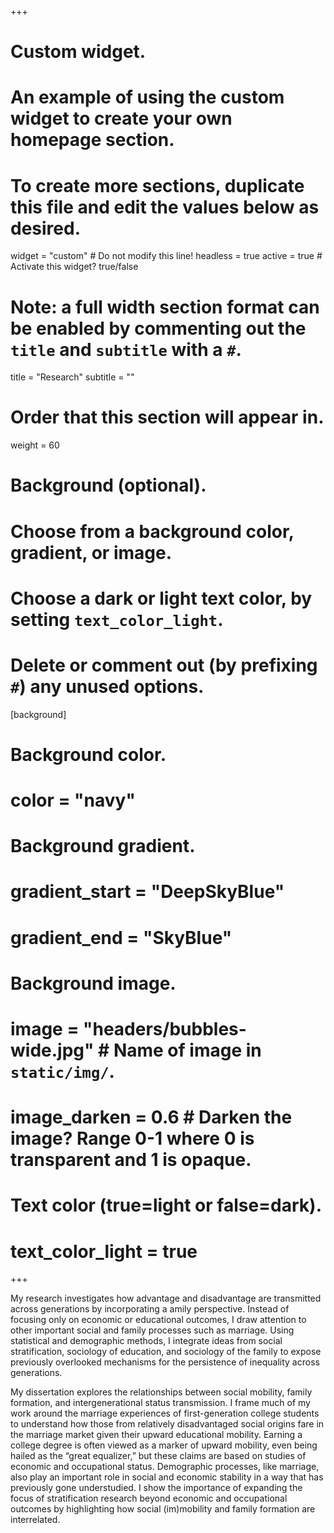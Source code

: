 +++
# Custom widget.
# An example of using the custom widget to create your own homepage section.
# To create more sections, duplicate this file and edit the values below as desired.
widget = "custom"  # Do not modify this line!
headless = true
active = true  # Activate this widget? true/false

# Note: a full width section format can be enabled by commenting out the `title` and `subtitle` with a `#`.
title = "Research"
subtitle = ""

# Order that this section will appear in.
weight = 60

# Background (optional).
#   Choose from a background color, gradient, or image.
#   Choose a dark or light text color, by setting `text_color_light`.
#   Delete or comment out (by prefixing `#`) any unused options.
[background]
  # Background color.
  # color = "navy"
  
  # Background gradient.
  # gradient_start = "DeepSkyBlue"
  # gradient_end = "SkyBlue"
  
  # Background image.
  # image = "headers/bubbles-wide.jpg"  # Name of image in `static/img/`.
  # image_darken = 0.6  # Darken the image? Range 0-1 where 0 is transparent and 1 is opaque.

  # Text color (true=light or false=dark).
  # text_color_light = true
+++

My research investigates how advantage and disadvantage are transmitted across generations by incorporating a amily perspective. Instead of focusing only on economic or educational outcomes, I draw attention to other important social and family processes such as marriage. Using statistical and demographic methods, I integrate ideas from social stratification, sociology of education, and sociology of the family to expose previously overlooked mechanisms for the persistence of inequality across generations. 

My dissertation explores the relationships between social mobility, family formation, and intergenerational status transmission. I frame much of my work around the marriage experiences of first-generation college students to understand how those from relatively disadvantaged social origins fare in the marriage market given their upward educational mobility. Earning a college degree is often viewed as a marker of upward mobility, even being hailed as the “great equalizer,” but these claims are based on studies of economic and occupational status. Demographic processes, like marriage, also play an important role in social and economic stability in a way that has previously gone understudied. I show the importance of expanding the focus of stratification research beyond economic and occupational outcomes by highlighting how social (im)mobility and family formation are interrelated. 